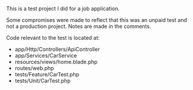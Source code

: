 This is a test project I did for a job application.

Some compromises were made to reflect that this was an unpaid test and not a production project.  Notes are made in the comments.

Code relevant to the test is located at:

* app/Http/Controllers/ApiController
* app/Services/CarService
* resources/views/home.blade.php
* routes/web.php
* tests/Feature/CarTest.php
* tests/Unit/CarTest.php
